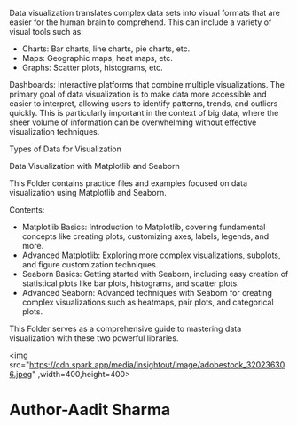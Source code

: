 <p>
    Data visualization translates complex data sets into visual formats that are easier for the human brain to comprehend. This can include a variety of visual tools such as:
  
  <ul list-style-typed="disc">
    <li>Charts: Bar charts, line charts, pie charts, etc.</li>
    <li>
  Maps: Geographic maps, heat maps, etc.</li>
    <li>
  Graphs: Scatter plots, histograms, etc.</li>
  </ul>
  Dashboards: Interactive platforms that combine multiple visualizations.
  The primary goal of data visualization is to make data more accessible and easier to interpret, allowing users to identify patterns, trends, and outliers quickly. This is particularly important in the context of big data, where the sheer volume of information can be overwhelming without effective visualization techniques.
  
  Types of Data for Visualization
  
    
  Data Visualization with Matplotlib and Seaborn
  
  This Folder contains practice files and examples focused on data visualization using Matplotlib and Seaborn.
  
  Contents:
  - Matplotlib Basics: Introduction to Matplotlib, covering fundamental concepts like creating plots, customizing axes, labels, legends, and more.
  - Advanced Matplotlib: Exploring more complex visualizations, subplots, and figure customization techniques.
  - Seaborn Basics: Getting started with Seaborn, including easy creation of statistical plots like bar plots, histograms, and scatter plots.
  - Advanced Seaborn: Advanced techniques with Seaborn for creating complex visualizations such as heatmaps, pair plots, and categorical plots.
  
  This Folder  serves as a comprehensive guide to mastering data visualization with these two powerful libraries.
</p>

<img src="https://cdn.spark.app/media/insightout/image/adobestock_320236306.jpeg" ,width=400,height=400>
<h1>Author-Aadit Sharma</h1>
